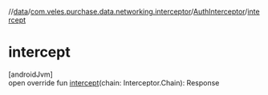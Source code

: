 //[data](../../../index.md)/[com.veles.purchase.data.networking.interceptor](../index.md)/[AuthInterceptor](index.md)/[intercept](intercept.md)

# intercept

[androidJvm]\
open override fun [intercept](intercept.md)(chain: Interceptor.Chain): Response
